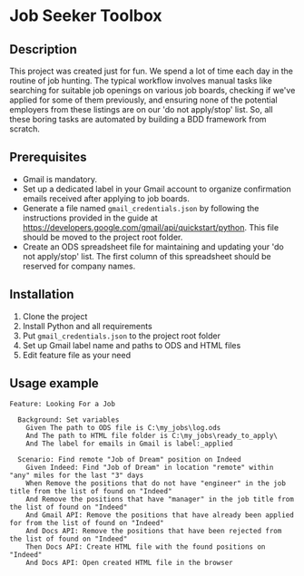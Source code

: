 # Job Seeker Toolbox



## Description

This project was created just for fun. We spend a lot of time each day in the routine of job hunting. The typical workflow involves manual tasks like searching for suitable job openings on various job boards, checking if we've applied for some of them previously, and ensuring none of the potential employers from these listings are on our 'do not apply/stop' list. So, all these boring tasks are automated by building a BDD framework from scratch.

## Prerequisites

- Gmail is mandatory.
- Set up a dedicated label in your Gmail account to organize confirmation emails received after applying to job boards.
- Generate a file named `gmail_credentials.json` by following the instructions provided in the guide at https://developers.google.com/gmail/api/quickstart/python. This file should be moved to the project root folder.
- Create an ODS spreadsheet file for maintaining and updating your 'do not apply/stop' list. The first column of this spreadsheet should be reserved for company names.

## Installation

1. Clone the project
2. Install Python and all requirements
3. Put `gmail_credentials.json` to the project root folder
4. Set up Gmail label name and paths to ODS and HTML files
5. Edit feature file as your need

## Usage example

```gherkin
Feature: Looking For a Job

  Background: Set variables
    Given The path to ODS file is C:\my_jobs\log.ods
    And The path to HTML file folder is C:\my_jobs\ready_to_apply\
    And The label for emails in Gmail is label:_applied

  Scenario: Find remote "Job of Dream" position on Indeed
    Given Indeed: Find "Job of Dream" in location "remote" within "any" miles for the last "3" days
    When Remove the positions that do not have "engineer" in the job title from the list of found on "Indeed"
    And Remove the positions that have "manager" in the job title from the list of found on "Indeed"
    And Gmail API: Remove the positions that have already been applied for from the list of found on "Indeed"
    And Docs API: Remove the positions that have been rejected from the list of found on "Indeed"
    Then Docs API: Create HTML file with the found positions on "Indeed"
    And Docs API: Open created HTML file in the browser
```



